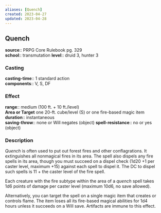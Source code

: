 ```yaml
---
aliases: [Quench]
created: 2023-04-27
updated: 2023-04-28
---
```


## Quench

**source**:: PRPG Core Rulebook pg. 329  
**school**:: transmutation
**level**:: druid 3, hunter 3

### Casting

**casting-time**:: 1 standard action  
**components**:: V, S, DF

### Effect

**range**:: medium (100 ft. + 10 ft./level)  
**Area or Target** one 20-ft. cube/level (S) or one fire-based magic item  
**duration**:: instantaneous  
**saving-throw**:: none or Will negates (object)
**spell-resistance**:: no or yes (object)

### Description

*Quench* is often used to put out forest fires and other conflagrations. It extinguishes all nonmagical fires in its area. The spell also dispels any fire spells in its area, though you must succeed on a dispel check (1d20 +1 per caster level, maximum +15) against each spell to dispel it. The DC to dispel such spells is 11 + the caster level of the fire spell.  
  
Each creature with the fire subtype within the area of a *quench* spell takes 1d6 points of damage per caster level (maximum 10d6, no save allowed).  
  
Alternatively, you can target the spell on a single magic item that creates or controls flame. The item loses all its fire-based magical abilities for 1d4 hours unless it succeeds on a Will save. Artifacts are immune to this effect.
